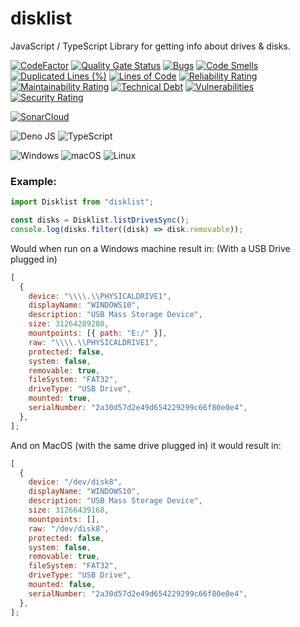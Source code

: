 # disklist

JavaScript / TypeScript Library for getting info about drives & disks.


[![CodeFactor](https://www.codefactor.io/repository/github/fishylunar/disklist/badge/main)](https://www.codefactor.io/repository/github/fishylunar/disklist/overview/main)
[![Quality Gate Status](https://sonarcloud.io/api/project_badges/measure?project=fishylunar_disklist&metric=alert_status)](https://sonarcloud.io/summary/new_code?id=fishylunar_disklist)
[![Bugs](https://sonarcloud.io/api/project_badges/measure?project=fishylunar_disklist&metric=bugs)](https://sonarcloud.io/summary/new_code?id=fishylunar_disklist)
[![Code Smells](https://sonarcloud.io/api/project_badges/measure?project=fishylunar_disklist&metric=code_smells)](https://sonarcloud.io/summary/new_code?id=fishylunar_disklist)
[![Duplicated Lines (%)](https://sonarcloud.io/api/project_badges/measure?project=fishylunar_disklist&metric=duplicated_lines_density)](https://sonarcloud.io/summary/new_code?id=fishylunar_disklist)
[![Lines of Code](https://sonarcloud.io/api/project_badges/measure?project=fishylunar_disklist&metric=ncloc)](https://sonarcloud.io/summary/new_code?id=fishylunar_disklist)
[![Reliability Rating](https://sonarcloud.io/api/project_badges/measure?project=fishylunar_disklist&metric=reliability_rating)](https://sonarcloud.io/summary/new_code?id=fishylunar_disklist)
[![Maintainability Rating](https://sonarcloud.io/api/project_badges/measure?project=fishylunar_disklist&metric=sqale_rating)](https://sonarcloud.io/summary/new_code?id=fishylunar_disklist)
[![Technical Debt](https://sonarcloud.io/api/project_badges/measure?project=fishylunar_disklist&metric=sqale_index)](https://sonarcloud.io/summary/new_code?id=fishylunar_disklist)
[![Vulnerabilities](https://sonarcloud.io/api/project_badges/measure?project=fishylunar_disklist&metric=vulnerabilities)](https://sonarcloud.io/summary/new_code?id=fishylunar_disklist)
[![Security Rating](https://sonarcloud.io/api/project_badges/measure?project=fishylunar_disklist&metric=security_rating)](https://sonarcloud.io/summary/new_code?id=fishylunar_disklist)


[![SonarCloud](https://sonarcloud.io/images/project_badges/sonarcloud-black.svg)](https://sonarcloud.io/summary/new_code?id=fishylunar_disklist)

![Deno JS](https://img.shields.io/badge/deno%20js-000000?style=for-the-badge&logo=deno&logoColor=white)
![TypeScript](https://img.shields.io/badge/typescript-%23007ACC.svg?style=for-the-badge&logo=typescript&logoColor=white)

![Windows](https://img.shields.io/badge/Windows-0078D6?style=for-the-badge&logo=windows&logoColor=white)
![macOS](https://img.shields.io/badge/mac%20os-000000?style=for-the-badge&logo=macos&logoColor=F0F0F0)
![Linux](https://img.shields.io/badge/Linux-FCC624?style=for-the-badge&logo=linux&logoColor=black)

### Example:

```typescript
import Disklist from "disklist";

const disks = Disklist.listDrivesSync();
console.log(disks.filter((disk) => disk.removable));
```

Would when run on a Windows machine result in: (With a USB Drive plugged in)

```js
[
  {
    device: "\\\\.\\PHYSICALDRIVE1",
    displayName: "WINDOWS10",
    description: "USB Mass Storage Device",
    size: 31264289280,
    mountpoints: [{ path: "E:/" }],
    raw: "\\\\.\\PHYSICALDRIVE1",
    protected: false,
    system: false,
    removable: true,
    fileSystem: "FAT32",
    driveType: "USB Drive",
    mounted: true,
    serialNumber: "2a30d57d2e49d654229299c66f80e0e4",
  },
];
```

And on MacOS (with the same drive plugged in) it would result in:

```js
[
  {
    device: "/dev/disk8",
    displayName: "WINDOWS10",
    description: "USB Mass Storage Device",
    size: 31266439168,
    mountpoints: [],
    raw: "/dev/disk8",
    protected: false,
    system: false,
    removable: true,
    fileSystem: "FAT32",
    driveType: "USB Drive",
    mounted: false,
    serialNumber: "2a30d57d2e49d654229299c66f80e0e4",
  },
];
```
